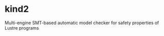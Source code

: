 kind2
=====

Multi-engine SMT-based automatic model checker for safety properties of Lustre programs
